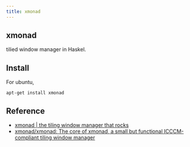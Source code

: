 ```yaml
---
title: xmonad
---
```


## xmonad
tilied window manager in Haskel.

## Install
For ubuntu,

```
apt-get install xmonad
```

## Reference
* [xmonad | the tiling window manager that rocks](http://xmonad.org/)
* [xmonad/xmonad: The core of xmonad, a small but functional ICCCM-compliant tiling window manager](https://github.com/xmonad/xmonad)
